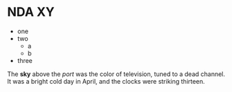 # NDA XY

- one
- two
  - a
  - b
- three

The **sky** above the *port* was the color of television, tuned to a dead channel.\
It was a bright cold day in April, and the clocks were striking thirteen.